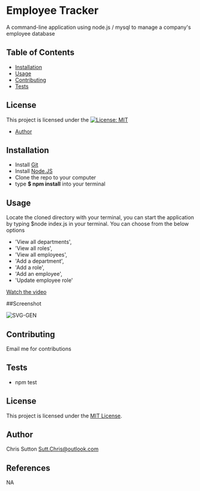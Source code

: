 # Employee Tracker

A command-line application using node.js / mysql to manage a company's employee database

## Table of Contents
- [Installation](#installation)
- [Usage](#usage)
- [Contributing](#contributing)
- [Tests](#tests)

## License

This project is licensed under the [![License: MIT](https://img.shields.io/badge/License-MIT-yellow.svg)](https://opensource.org/licenses/MIT)
  
- [Author](#author)

## Installation

* Install [Git](https://gitforwindows.org/)
* Install [Node.JS](https://nodejs.org/en/download)
* Clone the repo to your computer
* type **$ npm install** into your terminal


## Usage

Locate the cloned directory with your terminal, you can start the application 
by typing $node index.js in your terminal. You can choose from the below options

* 'View all departments',
* 'View all roles',
* 'View all employees',
* 'Add a department',
* 'Add a role',
* 'Add an employee',
* 'Update employee role'

[Watch the video](https://clipchamp.com/watch/h5O1qlaWiJ4)

##Screenshot

<img
  src="assets\SVGGEN.png"
  alt="SVG-GEN"
  style="display: left; margin: 0 auto; max-width: 500px">

## Contributing

Email me for contributions

## Tests

* npm test


## License

This project is licensed under the [MIT License](https://opensource.org/licenses/MIT).
  

## Author

Chris Sutton
Sutt.Chris@outlook.com

## References
NA